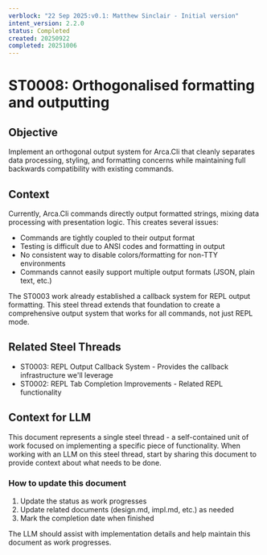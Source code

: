 ```yaml
---
verblock: "22 Sep 2025:v0.1: Matthew Sinclair - Initial version"
intent_version: 2.2.0
status: Completed
created: 20250922
completed: 20251006
---
```

# ST0008: Orthogonalised formatting and outputting

## Objective

Implement an orthogonal output system for Arca.Cli that cleanly separates data processing, styling, and formatting concerns while maintaining full backwards compatibility with existing commands.

## Context

Currently, Arca.Cli commands directly output formatted strings, mixing data processing with presentation logic. This creates several issues:

- Commands are tightly coupled to their output format
- Testing is difficult due to ANSI codes and formatting in output
- No consistent way to disable colors/formatting for non-TTY environments
- Commands cannot easily support multiple output formats (JSON, plain text, etc.)

The ST0003 work already established a callback system for REPL output formatting. This steel thread extends that foundation to create a comprehensive output system that works for all commands, not just REPL mode.

## Related Steel Threads

- ST0003: REPL Output Callback System - Provides the callback infrastructure we'll leverage
- ST0002: REPL Tab Completion Improvements - Related REPL functionality

## Context for LLM

This document represents a single steel thread - a self-contained unit of work focused on implementing a specific piece of functionality. When working with an LLM on this steel thread, start by sharing this document to provide context about what needs to be done.

### How to update this document

1. Update the status as work progresses
2. Update related documents (design.md, impl.md, etc.) as needed
3. Mark the completion date when finished

The LLM should assist with implementation details and help maintain this document as work progresses.
